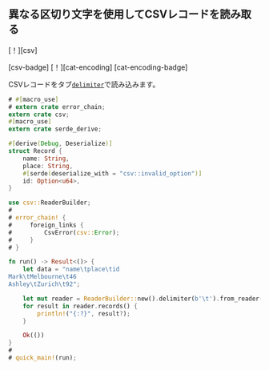 ## <!--Read CSV records with different delimiter--> 異なる区切り文字を使用してCSVレコードを読み取る

<!--[!][csv]-->
[！][csv]
<!--[csv-badge] [!][cat-encoding]-->
[csv-badge] [！][cat-encoding]
[cat-encoding-badge]
<!--Reads CSV records with a tab [`delimiter`].-->
CSVレコードをタブ[`delimiter`]で読み込みます。

```rust
# #[macro_use]
# extern crate error_chain;
extern crate csv;
#[macro_use]
extern crate serde_derive;

#[derive(Debug, Deserialize)]
struct Record {
    name: String,
    place: String,
    #[serde(deserialize_with = "csv::invalid_option")]
    id: Option<u64>,
}

use csv::ReaderBuilder;
#
# error_chain! {
#     foreign_links {
#         CsvError(csv::Error);
#     }
# }

fn run() -> Result<()> {
    let data = "name\tplace\tid
Mark\tMelbourne\t46
Ashley\tZurich\t92";

    let mut reader = ReaderBuilder::new().delimiter(b'\t').from_reader(data.as_bytes());
    for result in reader.records() {
        println!("{:?}", result?);
    }

    Ok(())
}
#
# quick_main!(run);
```

[`delimiter`]: https://docs.rs/csv/1.0.0-beta.3/csv/struct.ReaderBuilder.html#method.delimiter
